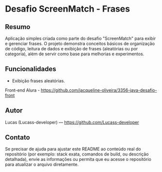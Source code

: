 # Desafio ScreenMatch - Frases

Resumo
-----
Aplicação simples criada como parte do desafio "ScreenMatch" para exibir e gerenciar frases. O projeto demonstra conceitos básicos de organização de código, leitura de dados e exibição de frases (aleatórias ou por categoria), além de servir como base para melhorias e experimentos.

Funcionalidades
---------------
- Exibição frases aleatórias.

Front-end
Alura - https://github.com/jacqueline-oliveira/3356-java-desafio-front

Autor
-----
Lucas (Lucass-developer) — https://github.com/Lucass-developer

Contato
-------
Se precisar de ajuda para ajustar este README ao conteúdo real do repositório (por exemplo: stack exata, comandos de build, ou descrição detalhada), envie as informações ou permita que eu acesse o repositório para atualizar o arquivo diretamente.
